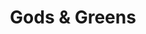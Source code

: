 ---
templateKey: comics
id: ec4d61ea-b670-11ec-86c0-a576618370a4
title: 'Gods & Greens'
cover: https://res.cloudinary.com/dunew51zn/image/upload/v1617058733/comics/gods-and-greens-cover_hilpbu.jpg
pages:
  - name: Balder
    image: https://res.cloudinary.com/dunew51zn/image/upload/v1617058733/comics/gods-greens/G_G_balder_kjcb6s.jpg
  - name: Herakles
    image: https://res.cloudinary.com/dunew51zn/image/upload/v1617058733/comics/gods-greens/G_G_herakles_moe4dm.jpg
  - name: Io
    image: https://res.cloudinary.com/dunew51zn/image/upload/v1617058733/comics/gods-greens/G_G_io_bb0kzi.jpg
  - name: Musubi
    image: https://res.cloudinary.com/dunew51zn/image/upload/v1617058733/comics/gods-greens/G_G_musubi_z6wmxp.jpg
  - name: Proserpina
    image: https://res.cloudinary.com/dunew51zn/image/upload/v1617058733/comics/gods-greens/G_G_proserpina_kvdjbq.jpg
---